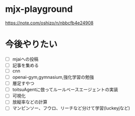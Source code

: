 # mjx-playground

https://note.com/oshizo/n/nbbcfb4e24908

# 今後やりたい
* [ ] mjaiへの投稿
* [ ] 記事を集める
* [ ] cnn
* [ ] openai-gym,gymnasium,強化学習の勉強
* [ ] 層足すやつ
* [ ] toitsuAgentに倣ってルールベースエージェントの実装
* [ ] 可視化
* [ ] 放縦率などの計算
* [ ] マンピンソー、フウロ、リーチなど分けて学習(luckeyjなど)
